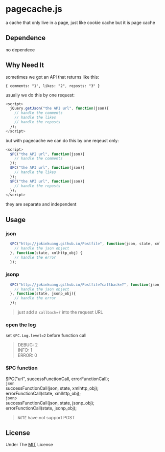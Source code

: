 # pagecache.js
  a cache that only live in a page, just like cookie cache but it is page cache

## Dependence
  no dependece

## Why Need It
  sometimes we got an API that returns like this: 
  
  `
  {
    comments: "1",
    likes: "2",
    reposts: "3"
  }
  `  
  
  usually we do this by one request:  
  ```javascript
  <script>
    jQuery.getJson("the API url", function(json){
      // handle the comments
      // handle the likes
      // handle the reposts
    });
  </script>
  ```
  
  but with pagecache we can do this by one reqeust only:
  ```javascript
  <script>
    $PC("the API url", function(json){
      // handle the comments
    });
    $PC("the API url", function(json){
      // handle the likes
    });
    $PC("the API url", function(json){
      // handle the reposts
    });
  </script>
  ```
  they are separate and independent
  

## Usage

### json
``` javascript
  $PC("http://jokinkuang.github.io/Postfile", function(json, state, xmlhttp_obj){
    // handle the json object
  }, function(state, xmlhttp_obj) {
    // handle the error
  });
```

### jsonp
``` javascript
  $PC("http://jokinkuang.github.io/Postfile?callback=?", function(json, state, jsonp_obj){
    // handle the json object
  }, function(state, jsonp_obj){
    // handle the error
  });
```
> just add a `callback=?` into the request URL

### open the log
  set `$PC.Log.level=2` before function call
  > DEBUG: 2  
  >  INFO: 1  
  > ERROR: 0

### $PC function
  $PC("url", successFunctionCall, errorFunctionCall);  
  `json`  
  successFunctionCall(json, state, xmlhttp_obj);  
  errorFunctionCall(state, xmlhttp_obj);  
  `jsonp`  
  successFunctionCall(json, state, jsonp_obj);  
  errorFunctionCall(state, jsonp_obj);  

> `NOTE` have not support POST 

## License
  Under The [MIT](https://tldrlegal.com/license/mit-license) License
